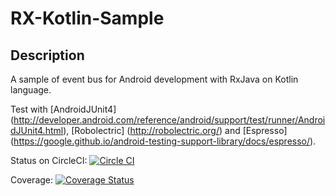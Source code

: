 RX-Kotlin-Sample
===============================


Description
--
A sample of event bus for Android development with RxJava on Kotlin language.

Test with [AndroidJUnit4] (http://developer.android.com/reference/android/support/test/runner/AndroidJUnit4.html), [Robolectric] (http://robolectric.org/) and [Espresso] (https://google.github.io/android-testing-support-library/docs/espresso/).

Status on CircleCI:
[![Circle CI](https://circleci.com/gh/duchuyctlk/Rx-Kotlin-Sample/tree/master.svg?style=svg)](https://circleci.com/gh/duchuyctlk/Rx-Kotlin-Sample/tree/master)

Coverage:
[![Coverage Status](https://coveralls.io/repos/github/duchuyctlk/Rx-Kotlin-Sample/badge.svg?branch=master)](https://coveralls.io/github/duchuyctlk/Rx-Kotlin-Sample?branch=master)
